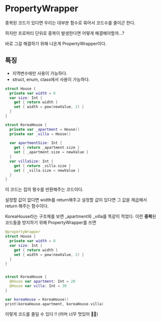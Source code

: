 # PropertyWrapper

중복된 코드가 있다면 우리는 대부분 함수로 묶어서 코드수를 줄이곤 한다.

하지만 프로퍼티 단위로 중복이 발생한다면 어떻게 해결해야할까...?

바로 그걸 해결하기 위해 나온게 PropertyWrapper이다.

## 특징
- 지역변수에만 사용이 가능하다.
- struct, enum, class에서 사용이 가능하다.
  

```swift
struct House {
  private var width = 0
  var size: Int {
    get { return width }
    set { width = pow(newValue, 2) }
  }
}

struct KoreaHouse {
  private var _apartment = House()
  private var _villa = House()
  
  var apartmentSize: Int {
    get { return _apartment.size }
    set { _apartment.size = newValue }
  }
  var villaSize: Int {
    get { return _villa.size }
    set { _villa.size = newValue }
  }
}
```

이 코드는 집의 평수를 반환해주는 코드이다.

설정할 값이 없다면 width를 return해주고 설정할 값이 있다면 그 값을 제곱해서 return 해주는 함수이다.

KoreaHouse라는 구조체를 보면 _apartment와 _villa를 똑같이 적었다. 
이런 **중복**된 코드들을 방지하기 위해 PropertyWrapper를 쓰면

```swift
@propertyWrapper
struct House {
  private var width = 0
  var size: Int {
    get { return width }
    set { width = pow(newValue, 2) }
  }
}


struct KoreaHouse {
  @House var apartment: Int = 20
  @House var villa: Int = 30
}

var koreaHouse = KoreaHouse()
print(koreaHouse.apartment, koreaHouse.villa)
```

이렇게 코드를 줄일 수 있다 !! (어머 너무 멋있어 🤩🤩)

